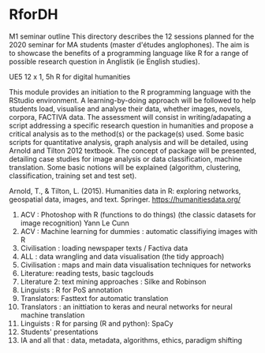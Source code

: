 # RforDH
M1 seminar outline 
This directory describes the 12 sessions planned for the 2020 seminar for MA students (master d'études anglophones). The aim is to showcase the benefits of a programming language like R for a range of possible research question in Anglistik (ie English studies).

UE5 12 x 1, 5h R for digital humanities 


This module provides an initiation to the R programming language with the RStudio environment. A learning-by-doing approach will be followed to help students load, visualise and analyse their data, whether images, novels, corpora, FACTIVA data.
The assessment will consist in writing/adapating a script addressing a specific research question in humanities and propose a critical analysis as to the method(s) or the package(s) used.
Some basic scripts for quantitative analysis, graph analysis and will be detailed, using Arnold and Tilton 2012 textbook. The concept of package will be presented, detailing case studies for image analysis or data classification, machine translation. 
Some basic notions will be explained (algorithm, clustering, classification, training set and test set).


Arnold, T., & Tilton, L. (2015). Humanities data in R: exploring networks, geospatial data, images, and text. Springer.
https://humanitiesdata.org/


1. ACV : Photoshop with R (functions to do things) (the classic datasets for image recognition) Yann Le Cunn
2. ACV : Machine learning for dummies : automatic classifiying images with R 
3. Civilisation : loading newspaper texts / Factiva data 
4. ALL : data wrangling and data visualisation (the tidy approach)
4. Civilisation : maps and main data visualisation techniques for networks
5. Literature: reading tests, basic tagclouds
6. Literature 2: text mining approaches : Silke and Robinson
7. Linguists : R for PoS annotation
8. Translators: Fasttext for automatic translation
9. Translators : an inittiation to keras and neural networks for neural machine translation
10. Linguists : R for parsing (R and python): SpaCy 
11. Students' presentations 
12. IA and all that : data, metadata, algorithms, ethics, paradigm shifting



